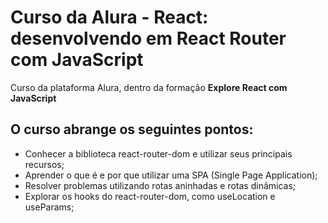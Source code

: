 # Curso da Alura - React: desenvolvendo em React Router com JavaScript

Curso da plataforma Alura, dentro da formação **Explore React com JavaScript**

## O curso abrange os seguintes pontos:

- Conhecer a biblioteca react-router-dom e utilizar seus principais recursos;
- Aprender o que é e por que utilizar uma SPA (Single Page Application);
- Resolver problemas utilizando rotas aninhadas e rotas dinâmicas;
- Explorar os hooks do react-router-dom, como useLocation e useParams;

